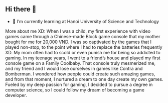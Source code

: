 ## Hi there 👋
- 🌱 I’m currently learning at Hanoi University of Science and Technology

More about me XD:
When I was a child, my first experience with video games came through a Chinese-made Block game console that my mother bought for me for 20,000 VND. I was so captivated by the games that I played non-stop, to the point where I had to replace the batteries frequently XD. My mom often had to scold or even punish me for being so addicted to gaming.
In my teenage years, I went to a friend’s house and played my first console game on a Family Coolbaby. That console truly mesmerized me, and my friend and I would lose ourselves in games like Contra and Bomberman. I wondered how people could create such amazing games, and from that moment, I nurtured a dream to one day create my own games.
Fueled by my deep passion for gaming, I decided to pursue a degree in computer science, so I could follow my dream of becoming a game developer.
  
<!--
**Hienducnguyen1206/Hienducnguyen1206** is a ✨ _special_ ✨ repository because its `README.md` (this file) appears on your GitHub profile.

Here are some ideas to get you started:

- 🔭 I’m currently working on ...
- 🌱 I’m currently learning ...
- 👯 I’m looking to collaborate on ...
- 🤔 I’m looking for help with ...
- 💬 Ask me about ...
- 📫 How to reach me: ...
- 😄 Pronouns: ...
- ⚡ Fun fact: ...
-->
